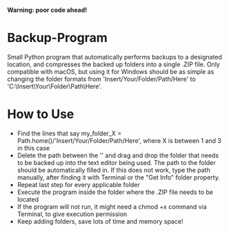**Warning: poor code ahead!**

# Backup-Program
Small Python program that automatically performs backups to a designated location, and compresses the backed up folders into a single .ZIP file. Only compatible with macOS, but using it for Windows should be as simple as changing the folder formats from 'Insert/Your/Folder/Path/Here' to 'C:\\Insert\Your\Folder\Path\Here'. 

# How to Use
- Find the lines that say my_folder_X = Path.home()/'Insert/Your/Folder/Path/Here', where X is between 1 and 3 in this case
- Delete the path between the '' and drag and drop the folder that needs to be backed up into the text editor being used. The path to the folder should be automatically filled in. If this does not work, type the path manually, after finding it with Terminal or the "Get Info" folder property.
- Repeat last step for every applicable folder
- Execute the program inside the folder where the .ZIP file needs to be located
- If the program will not run, it might need a chmod +x command via Terminal, to give execution permission 
- Keep adding folders, save lots of time and memory space!




